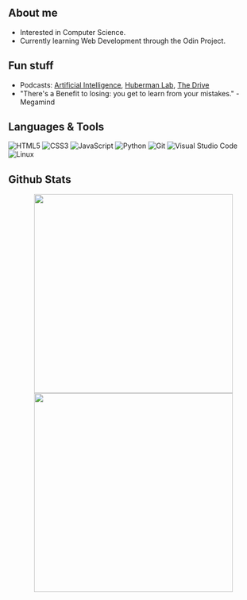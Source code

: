 ## <b> About me </b>
+ Interested in Computer Science.
+ Currently learning Web Development through the Odin Project.

## <b> Fun stuff </b>
+ Podcasts: [Artificial Intelligence](https://www.youtube.com/@lexfridman), [Huberman Lab](https://www.youtube.com/@hubermanlab), [The Drive](https://www.youtube.com/@PeterAttiaMD)
+ "There's a Benefit to losing: you get to learn from your mistakes." - Megamind

## <b> Languages & Tools </b>

 ![HTML5](https://img.shields.io/badge/HTML5%20-%23E34F26.svg?style=for-the-badge&logo=html5&logoColor=white)
 ![CSS3](https://img.shields.io/badge/CSS%20-%231572B6.svg?style=for-the-badge&logo=css3&logoColor=white)
 ![JavaScript](https://img.shields.io/badge/JavaScript%20-%23F7DF1E.svg?style=for-the-badge&logo=javascript&logoColor=black)
 ![Python](https://img.shields.io/badge/Python%20-%2314354C.svg?style=for-the-badge&logo=python&logoColor=white)
 ![Git](https://img.shields.io/badge/git-%23F05033.svg?style=for-the-badge&logo=git&logoColor=white)
 ![Visual Studio Code](https://img.shields.io/badge/Visual%20Studio%20Code-0078d7.svg?style=for-the-badge&logo=visual-studio-code&logoColor=white)
 ![Linux](https://img.shields.io/badge/Linux-FCC624?style=for-the-badge&logo=linux&logoColor=black) 
 
## <b> Github Stats </b>

<div align='center'>
  <img src="https://github-readme-stats.vercel.app/api?username=Lex-185&show_icons=true&theme=react&&hide_border=true" width='400'/>
  <img src="https://github-readme-streak-stats.herokuapp.com/?user=Lex-185&&theme=react&&hide_border=true" width='400'/>
</div>
<!---
Lex-185/Lex-185 is a ✨ special ✨ repository because its `README.md` (this file) appears on your GitHub profile.
You can click the Preview link to take a look at your changes.
--->
